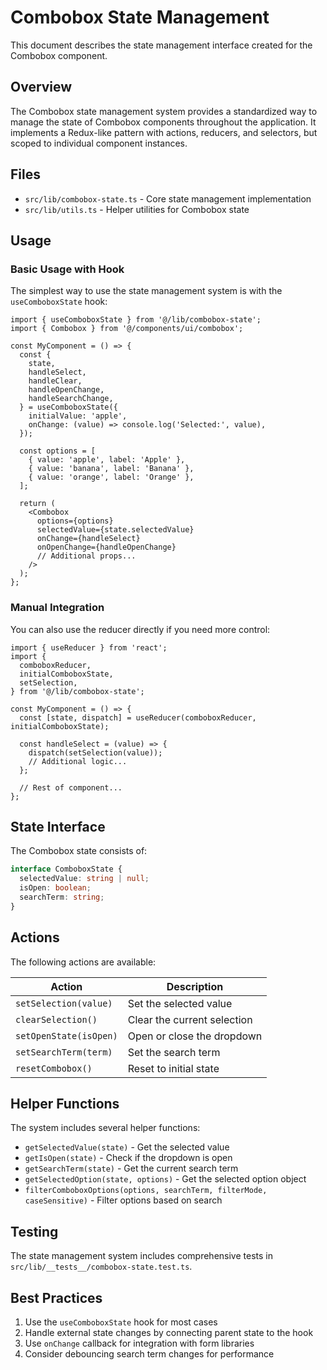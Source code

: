 # Combobox State Management

This document describes the state management interface created for the Combobox component.

## Overview

The Combobox state management system provides a standardized way to manage the state of Combobox components throughout the application. It implements a Redux-like pattern with actions, reducers, and selectors, but scoped to individual component instances.

## Files

- `src/lib/combobox-state.ts` - Core state management implementation
- `src/lib/utils.ts` - Helper utilities for Combobox state

## Usage

### Basic Usage with Hook

The simplest way to use the state management system is with the `useComboboxState` hook:

```tsx
import { useComboboxState } from '@/lib/combobox-state';
import { Combobox } from '@/components/ui/combobox';

const MyComponent = () => {
  const {
    state,
    handleSelect,
    handleClear,
    handleOpenChange,
    handleSearchChange,
  } = useComboboxState({
    initialValue: 'apple',
    onChange: (value) => console.log('Selected:', value),
  });

  const options = [
    { value: 'apple', label: 'Apple' },
    { value: 'banana', label: 'Banana' },
    { value: 'orange', label: 'Orange' },
  ];

  return (
    <Combobox
      options={options}
      selectedValue={state.selectedValue}
      onChange={handleSelect}
      onOpenChange={handleOpenChange}
      // Additional props...
    />
  );
};
```

### Manual Integration

You can also use the reducer directly if you need more control:

```tsx
import { useReducer } from 'react';
import {
  comboboxReducer,
  initialComboboxState,
  setSelection,
} from '@/lib/combobox-state';

const MyComponent = () => {
  const [state, dispatch] = useReducer(comboboxReducer, initialComboboxState);

  const handleSelect = (value) => {
    dispatch(setSelection(value));
    // Additional logic...
  };

  // Rest of component...
};
```

## State Interface

The Combobox state consists of:

```ts
interface ComboboxState {
  selectedValue: string | null;
  isOpen: boolean;
  searchTerm: string;
}
```

## Actions

The following actions are available:

| Action | Description |
|--------|-------------|
| `setSelection(value)` | Set the selected value |
| `clearSelection()` | Clear the current selection |
| `setOpenState(isOpen)` | Open or close the dropdown |
| `setSearchTerm(term)` | Set the search term |
| `resetCombobox()` | Reset to initial state |

## Helper Functions

The system includes several helper functions:

- `getSelectedValue(state)` - Get the selected value
- `getIsOpen(state)` - Check if the dropdown is open
- `getSearchTerm(state)` - Get the current search term
- `getSelectedOption(state, options)` - Get the selected option object
- `filterComboboxOptions(options, searchTerm, filterMode, caseSensitive)` - Filter options based on search

## Testing

The state management system includes comprehensive tests in `src/lib/__tests__/combobox-state.test.ts`.

## Best Practices

1. Use the `useComboboxState` hook for most cases
2. Handle external state changes by connecting parent state to the hook
3. Use `onChange` callback for integration with form libraries
4. Consider debouncing search term changes for performance 